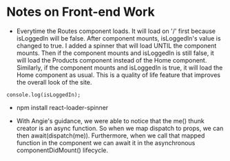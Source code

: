 # Notes on Front-end Work

- Everytime the Routes component loads. It will load on '/' first because isLoggedIn will be false. After component mounts, isLoggedIn's value is changed to true. I added a spinner that will load UNTIL the component mounts. Then if the component mounts and isLoggedIn is still false, it will load the Products component instead of the Home component. Similarly, if the component mounts and isLoggedIn is true, it will load the Home component as usual. This is a quality of life feature that improves the overall look of the site.

`console.log(isLoggedIn);`

- npm install react-loader-spinner 

- With Angie's guidance, we were able to notice that the me() thunk creator is an async function. So when we map dispatch to props, we can then await(dispatch(me)). Furthermore, when we call that mapped function in the component we can await it in the asynchronous componentDidMount() lifecycle.

